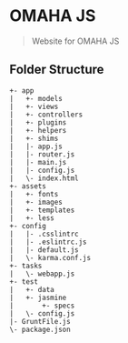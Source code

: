 OMAHA JS
========
> Website for OMAHA JS

Folder Structure
----------------
    +- app
    |   +- models
    |   +- views
    |   +- controllers
    |   +- plugins
    |   +- helpers
    |   +- shims
    |   |- app.js
    |   |- router.js
    |   |- main.js
    |   |- config.js
    |   \- index.html
    +- assets
    |   +- fonts
    |   +- images
    |   +- templates
    |   +- less
    +- config
    |   |- .csslintrc
    |   |- .eslintrc.js
    |   |- default.js
    |   \- karma.conf.js
    +- tasks
    |   \- webapp.js
    +- test
    |   +- data
    |   +- jasmine
    |       +- specs
    |   \- config.js
    |- GruntFile.js
    \- package.json
